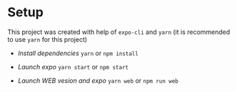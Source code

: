 # Setup

This project was created with help of `expo-cli` and `yarn` (it is recommended to use `yarn` for this project)

- _Install dependencies_
  `yarn` or `npm install`

- _Launch expo_
  `yarn start` or `npm start`
- _Launch WEB vesion and expo_
  `yarn web` or `npm run web`

